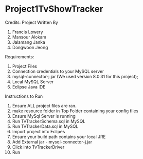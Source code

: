 # Project1TvShowTracker

Credits:
Project Written By
1. Francis Lowery
2. Mansour Alokam
3. Jalamang Janka
4. Dongwoon Jeong



Requirements:
1. Project Files
2. Connection credentials to your MySQL server
3. mysql-connector-j jar (We used version 8.0.31 for this project);
4. Local MySQL Server
5. Eclipse Java IDE

Instructions to Run
1. Ensure ALL project files are ran.
2. make resource folder in Top Folder containing your config files
3. Ensure MySql Server is running
4. Run TvTrackerSchema.sql in MySQL
5. Run TvTrackerData.sql in MySQL
6. Import project into Eclipes
7. Ensure your build path contains your local JRE
8. Add External jar - mysql-connector-j.jar
9. Click into TvTrackerDriver
10. Run
